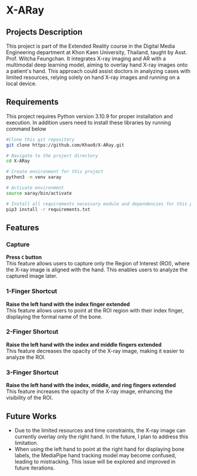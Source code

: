 # X-ARay
## Projects Description
This project is part of the Extended Reality course in the Digital Media Engineering department at Khon Kaen University, Thailand, taught by Asst. Prof. Witcha Feungchan. It integrates X-ray imaging and AR with a multimodal deep learning model, aiming to overlay hand X-ray images onto a patient's hand. This approach could assist doctors in analyzing cases with limited resources, relying solely on hand X-ray images and running on a local device.

## Requirements
This project requires Python version 3.10.9 for proper installation and execution.
In addition users need to install these libraries by running command below
```bash
#Clone this git repository
git clone https://github.com/Khao0/X-ARay.git

# Navigate to the project directory
cd X-ARay

# Create environment for this project
python3 -m venv xaray 

# Activate environment
source xaray/bin/activate

# Install all requirements necessary module and dependencies for this project 
pip3 install -r requirements.txt
```

## Features  

### Capture  
**Press `C` button**  
This feature allows users to capture only the Region of Interest (ROI), where the X-ray image is aligned with the hand. This enables users to analyze the captured image later.  

### 1-Finger Shortcut  
**Raise the left hand with the index finger extended**  
This feature allows users to point at the ROI region with their index finger, displaying the formal name of the bone.  

### 2-Finger Shortcut  
**Raise the left hand with the index and middle fingers extended**  
This feature decreases the opacity of the X-ray image, making it easier to analyze the ROI.  

### 3-Finger Shortcut  
**Raise the left hand with the index, middle, and ring fingers extended**  
This feature increases the opacity of the X-ray image, enhancing the visibility of the ROI.  



## Future Works  
- Due to the limited resources and time constraints, the X-ray image can currently overlay only the right hand. In the future, I plan to address this limitation.  
- When using the left hand to point at the right hand for displaying bone labels, the MediaPipe hand tracking model may become confused, leading to mistracking. This issue will be explored and improved in future iterations.  
